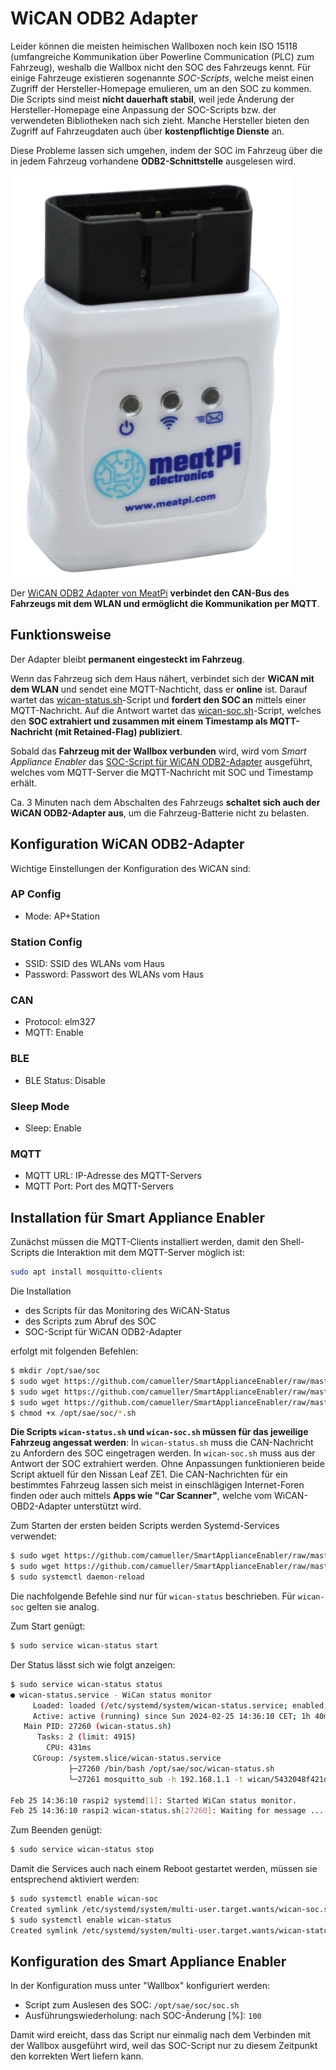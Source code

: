 # WiCAN ODB2 Adapter
Leider können die meisten heimischen Wallboxen noch kein ISO 15118 (umfangreiche Kommunikation über Powerline Communication (PLC) zum Fahrzeug), weshalb die Wallbox nicht den SOC des Fahrzeugs kennt. Für einige Fahrzeuge existieren sogenannte *SOC-Scripts*, welche meist einen Zugriff der Hersteller-Homepage emulieren, um an den SOC zu kommen. Die Scripts sind meist **nicht dauerhaft stabil**, weil jede Änderung der Hersteller-Homepage eine Anpassung der SOC-Scripts bzw. der verwendeten Bibliotheken nach sich zieht. Manche Hersteller bieten den Zugriff auf Fahrzeugdaten auch über **kostenpflichtige Dienste** an.

Diese Probleme lassen sich umgehen, indem der SOC im Fahrzeug über die in jedem Fahrzeug vorhandene **ODB2-Schnittstelle** ausgelesen wird.

![meatPi](../../pics/meatPi.png)

Der [WiCAN ODB2 Adapter von MeatPi](https://www.meatpi.com/products/wican) **verbindet den CAN-Bus des Fahrzeugs mit dem WLAN und ermöglicht die Kommunikation per MQTT**.

## Funktionsweise
Der Adapter bleibt **permanent eingesteckt im Fahrzeug**.

Wenn das Fahrzeug sich dem Haus nähert, verbindet sich der **WiCAN mit dem WLAN** und sendet eine MQTT-Nachticht, dass er **online** ist. Darauf wartet das [wican-status.sh](https://github.com/camueller/SmartApplianceEnabler/raw/master/run/soc/wican/wican-status.sh)-Script und **fordert den SOC an** mittels einer MQTT-Nachricht. Auf die Antwort wartet das [wican-soc.sh](https://github.com/camueller/SmartApplianceEnabler/raw/master/run/soc/wican/wican-soc.sh)-Script, welches den **SOC extrahiert und zusammen mit einem Timestamp als MQTT-Nachricht (mit Retained-Flag) publiziert**.

Sobald das **Fahrzeug mit der Wallbox verbunden** wird, wird vom *Smart Appliance Enabler* das [SOC-Script für WiCAN ODB2-Adapter](https://github.com/camueller/SmartApplianceEnabler/raw/master/run/soc/wican/soc.sh) ausgeführt, welches vom MQTT-Server die MQTT-Nachricht mit SOC und Timestamp erhält.

Ca. 3 Minuten nach dem Abschalten des Fahrzeugs **schaltet sich auch der WiCAN ODB2-Adapter aus**, um die Fahrzeug-Batterie nicht zu belasten.

## Konfiguration WiCAN ODB2-Adapter

Wichtige Einstellungen der Konfiguration des WiCAN sind:

### AP Config
- Mode: AP+Station

### Station Config
- SSID: SSID des WLANs vom Haus
- Password: Passwort des WLANs vom Haus

### CAN
- Protocol: elm327
- MQTT: Enable

### BLE
- BLE Status: Disable

### Sleep Mode
- Sleep: Enable

### MQTT
- MQTT URL: IP-Adresse des MQTT-Servers
- MQTT Port: Port des MQTT-Servers

## Installation für Smart Appliance Enabler

Zunächst müssen die MQTT-Clients installiert werden, damit den Shell-Scripts die Interaktion mit dem MQTT-Server möglich ist:

```bash
sudo apt install mosquitto-clients
```
Die  Installation

- des Scripts für das Monitoring des WiCAN-Status
- des Scripts zum Abruf des SOC
- SOC-Script für WiCAN ODB2-Adapter

erfolgt mit folgenden Befehlen:

```bash
$ mkdir /opt/sae/soc
$ sudo wget https://github.com/camueller/SmartApplianceEnabler/raw/master/run/soc/wican/wican-status.sh -P /opt/sae/soc
$ sudo wget https://github.com/camueller/SmartApplianceEnabler/raw/master/run/soc/wican/wican-soc.sh -P /opt/sae/soc
$ sudo wget https://github.com/camueller/SmartApplianceEnabler/raw/master/run/soc/wican/soc.sh -P /opt/sae/soc
$ chmod +x /opt/sae/soc/*.sh
```

**Die Scripts `wican-status.sh` und `wican-soc.sh` müssen für das jeweilige Fahrzeug angessat werden**: In `wican-status.sh` muss die CAN-Nachricht zu Anfordern des SOC eingetragen werden.  In `wican-soc.sh` muss aus der Antwort der SOC extrahiert werden. Ohne Anpassungen funktionieren beide Script aktuell für den Nissan Leaf ZE1. Die CAN-Nachrichten für ein bestimmtes Fahrzeug lassen sich meist in einschlägigen Internet-Foren finden oder auch mittels **Apps wie "Car Scanner"**, welche vom WiCAN-OBD2-Adapter unterstützt wird.

Zum Starten der ersten beiden Scripts werden Systemd-Services verwendet: 
```bash
$ sudo wget https://github.com/camueller/SmartApplianceEnabler/raw/master/run/lib/systemd/system/wican-status.service -P /lib/systemd/system
$ sudo wget https://github.com/camueller/SmartApplianceEnabler/raw/master/run/lib/systemd/system/wican-soc.service -P /lib/systemd/system
$ sudo systemctl daemon-reload
```

Die nachfolgende Befehle sind nur für `wican-status` beschrieben. Für `wican-soc` gelten sie analog.

Zum Start genügt:

```bash
$ sudo service wican-status start
```

Der Status lässt sich wie folgt anzeigen:

```bash
$ sudo service wican-status status
● wican-status.service - WiCan status monitor
     Loaded: loaded (/etc/systemd/system/wican-status.service; enabled; vendor preset: enabled)
     Active: active (running) since Sun 2024-02-25 14:36:10 CET; 1h 40min ago
   Main PID: 27260 (wican-status.sh)
      Tasks: 2 (limit: 4915)
        CPU: 431ms
     CGroup: /system.slice/wican-status.service
             ├─27260 /bin/bash /opt/sae/soc/wican-status.sh
             └─27261 mosquitto_sub -h 192.168.1.1 -t wican/5432048f421d/status -C 1

Feb 25 14:36:10 raspi2 systemd[1]: Started WiCan status monitor.
Feb 25 14:36:10 raspi2 wican-status.sh[27260]: Waiting for message ...
```

Zum Beenden genügt:

```bash
$ sudo service wican-status stop
```

Damit die Services auch nach einem Reboot gestartet werden, müssen sie entsprechend aktiviert werden:
```bash
$ sudo systemctl enable wican-soc
Created symlink /etc/systemd/system/multi-user.target.wants/wican-soc.service → /etc/systemd/system/wican-soc.service.
$ sudo systemctl enable wican-status
Created symlink /etc/systemd/system/multi-user.target.wants/wican-status.service → /etc/systemd/system/wican-status.service.
```

## Konfiguration des Smart Appliance Enabler
In der Konfiguration muss unter "Wallbox" konfiguriert werden:

- Script zum Auslesen des SOC: `/opt/sae/soc/soc.sh`
- Ausführungswiederholung: nach SOC-Änderung [%]: `100`

Damit wird ereicht, dass das Script nur einmalig nach dem Verbinden mit der Wallbox ausgeführt wird, weil das SOC-Script nur zu diesem Zeitpunkt den korrekten Wert liefern kann.
